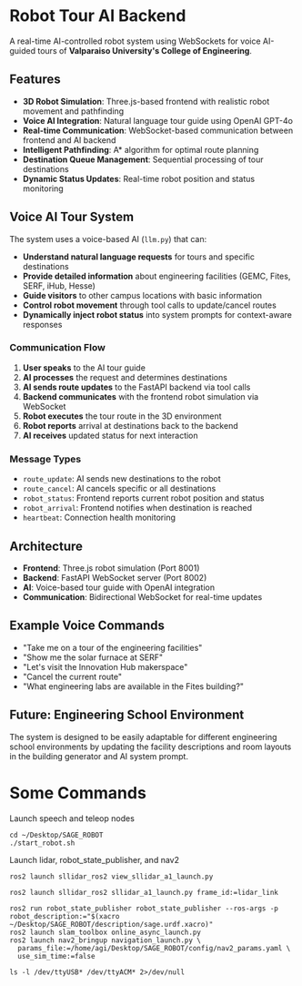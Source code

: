 # Robot Tour AI Backend

A real-time AI-controlled robot system using WebSockets for voice AI-guided tours of **Valparaiso University's College of Engineering**.

## Features

- **3D Robot Simulation**: Three.js-based frontend with realistic robot movement and pathfinding
- **Voice AI Integration**: Natural language tour guide using OpenAI GPT-4o
- **Real-time Communication**: WebSocket-based communication between frontend and AI backend
- **Intelligent Pathfinding**: A\* algorithm for optimal route planning
- **Destination Queue Management**: Sequential processing of tour destinations
- **Dynamic Status Updates**: Real-time robot position and status monitoring

## Voice AI Tour System

The system uses a voice-based AI (`llm.py`) that can:

- **Understand natural language requests** for tours and specific destinations
- **Provide detailed information** about engineering facilities (GEMC, Fites, SERF, iHub, Hesse)
- **Guide visitors** to other campus locations with basic information
- **Control robot movement** through tool calls to update/cancel routes
- **Dynamically inject robot status** into system prompts for context-aware responses

### Communication Flow

1. **User speaks** to the AI tour guide
2. **AI processes** the request and determines destinations
3. **AI sends route updates** to the FastAPI backend via tool calls
4. **Backend communicates** with the frontend robot simulation via WebSocket
5. **Robot executes** the tour route in the 3D environment
6. **Robot reports** arrival at destinations back to the backend
7. **AI receives** updated status for next interaction

### Message Types

- `route_update`: AI sends new destinations to the robot
- `route_cancel`: AI cancels specific or all destinations
- `robot_status`: Frontend reports current robot position and status
- `robot_arrival`: Frontend notifies when destination is reached
- `heartbeat`: Connection health monitoring

## Architecture

- **Frontend**: Three.js robot simulation (Port 8001)
- **Backend**: FastAPI WebSocket server (Port 8002)
- **AI**: Voice-based tour guide with OpenAI integration
- **Communication**: Bidirectional WebSocket for real-time updates

## Example Voice Commands

- "Take me on a tour of the engineering facilities"
- "Show me the solar furnace at SERF"
- "Let's visit the Innovation Hub makerspace"
- "Cancel the current route"
- "What engineering labs are available in the Fites building?"

## Future: Engineering School Environment

The system is designed to be easily adaptable for different engineering school environments by updating the facility descriptions and room layouts in the building generator and AI system prompt.

# Some Commands
Launch speech and teleop nodes

```
cd ~/Desktop/SAGE_ROBOT
./start_robot.sh
```

Launch lidar, robot_state_publisher, and nav2
```
ros2 launch sllidar_ros2 view_sllidar_a1_launch.py

ros2 launch sllidar_ros2 sllidar_a1_launch.py frame_id:=lidar_link

ros2 run robot_state_publisher robot_state_publisher --ros-args -p robot_description:="$(xacro ~/Desktop/SAGE_ROBOT/description/sage.urdf.xacro)"
ros2 launch slam_toolbox online_async_launch.py
ros2 launch nav2_bringup navigation_launch.py \
  params_file:=/home/agi/Desktop/SAGE_ROBOT/config/nav2_params.yaml \
  use_sim_time:=false
```

```
ls -l /dev/ttyUSB* /dev/ttyACM* 2>/dev/null
```